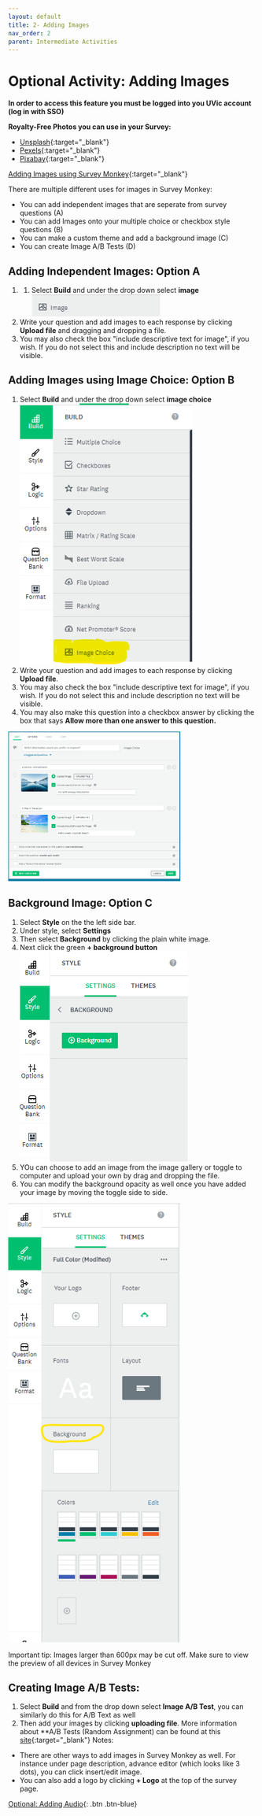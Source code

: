 ```yaml
---
layout: default
title: 2- Adding Images
nav_order: 2
parent: Intermediate Activities
---
```


# Optional Activity: Adding Images
**In order to access this feature you must be logged into you UVic account (log in with SSO)**

**Royalty-Free Photos you can use in your Survey:**
- [Unsplash](https://unsplash.com/){:target="_blank"}
- [Pexels](https://www.pexels.com/){:target="_blank"}
- [Pixabay](https://pixabay.com/){:target="_blank"}

[Adding Images using Survey Monkey](https://help.surveymonkey.com/en/surveymonkey/create/adding-images/){:target="_blank"}

There are multiple different uses for images in Survey Monkey:
- You can add independent images that are seperate from survey questions (A)
- You can add Images onto your multiple choice or checkbox style questions (B)
- You can make a custom theme and add a background image (C)
- You can create Image A/B Tests (D)

## Adding Independent Images: Option A
1. 1. Select **Build** and under the drop down select **image**<br> <img src="images/image.png"><br>
2. Write your question and add images to each response by clicking **Upload file** and dragging and dropping a file. 
3. You may also check the box "include descriptive text for image", if you wish. If you do not select this and include description no text will be visible.

## Adding Images using Image Choice: Option B
1. Select **Build** and under the drop down select **image choice**<br> <img width=350px src="images/image-choice.png"><br>
2. Write your question and add images to each response by clicking **Upload file**.
3. You may also check the box "include descriptive text for image", if you wish. If you do not select this and include description no text will be visible.
4. You may also make this question into a checkbox answer by clicking the box that says **Allow more than one answer to this question.**
<img width=350px src="images/image-choice-example.png">

## Background Image: Option C
1. Select **Style** on the the left side bar.
2. Under style, select **Settings**
3. Then select **Background** by clicking the plain white image.
4. Next click the green **+ background button** <img src="images/background-button.png">
5. YOu can choose to add an image from the image gallery or toggle to computer and upload your own by drag and dropping the file.
6. You can modify the background opacity as well once you have added your image by moving the toggle side to side.<br>
<img width=350px src="images/background.png">

Important tip: Images larger than 600px may be cut off. Make sure to view the preview of all devices in Survey Monkey

## Creating Image A/B Tests:
1. Select **Build** and from the drop down select **Image A/B Test**, you can similarly do this for A/B Text as well
2. Then add your images by clicking **uploading file**.
More information about **A/B Tests (Random Assignment) can be found at this [site](https://help.surveymonkey.com/en/surveymonkey/create/ab-tests/){:target="_blank"}
Notes: 
- There are other ways to add images in Survey Monkey as well. For instance under page description, advance editor (which looks like 3 dots), you can click insert/edit image. 
- You can also add a logo by clicking **+ Logo** at the top of the survey page. 

[Optional: Adding Audio](audio.html){: .btn .btn-blue} 
